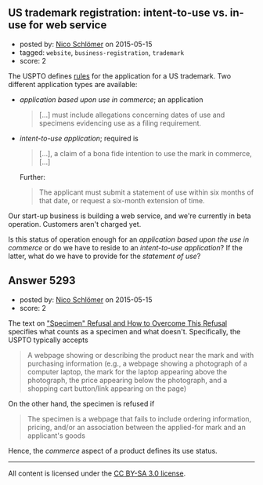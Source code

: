 ## US trademark registration: intent-to-use vs. in-use for web service

- posted by: [Nico Schlömer](https://stackexchange.com/users/144356/nico-schl-mer) on 2015-05-15
- tagged: `website`, `business-registration`, `trademark`
- score: 2

<p>The USPTO defines <a href="http://www.uspto.gov/web/offices/com/sol/og/con/files/cons157.htm" rel="nofollow">rules</a> for the application for a US trademark. Two different application types are available:</p>

<ul>
<li><p><em>application based upon use in commerce</em>; an application</p>

<blockquote>
  <p>[...] must include allegations concerning dates of use and specimens evidencing use as a filing requirement.</p>
</blockquote></li>
<li><p><em>intent-to-use application</em>; required is</p>

<blockquote>
  <p>[...], a claim of a bona fide intention to use the mark in commerce, [...]</p>
</blockquote>

<p>Further:  </p>

<blockquote>
  <p>The applicant must submit a statement of use within six months of
  that date, or request a six-month extension of time. </p>
</blockquote></li>
</ul>

<p>Our start-up business is building a web service, and we're currently in beta operation. Customers aren't charged yet.</p>

<p>Is this status of operation enough for an <em>application based upon the use in commerce</em> or do we have to reside to an <em>intent-to-use application</em>? If the latter, what do we have to provide for the <em>statement of use</em>?</p>



## Answer 5293

- posted by: [Nico Schlömer](https://stackexchange.com/users/144356/nico-schl-mer) on 2015-05-15
- score: 2

<p>The text on <a href="http://www.uspto.gov/trademark/laws-regulations/specimen-refusal-and-how-overcome-refusal" rel="nofollow">"Specimen" Refusal and How to Overcome This Refusal</a> specifies what counts as a specimen and what doesn't. Specifically, the USPTO typically accepts</p>

<blockquote>
  <p>A webpage showing or describing the product near the mark and with purchasing information (e.g., a webpage showing a photograph of a computer laptop, the mark for the laptop appearing above the photograph, the price appearing below the photograph, and a shopping cart button/link appearing on the page)</p>
</blockquote>

<p>On the other hand, the specimen is refused if</p>

<blockquote>
  <p>The specimen is a webpage that fails to include ordering information, pricing, and/or an association between the applied-for mark and an applicant's goods</p>
</blockquote>

<p>Hence, the <em>commerce</em> aspect of a product defines its use status.</p>




---

All content is licensed under the [CC BY-SA 3.0 license](https://creativecommons.org/licenses/by-sa/3.0/).
